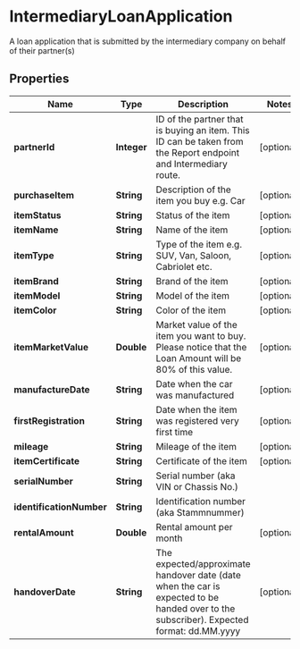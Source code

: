 

# IntermediaryLoanApplication

A loan application that is submitted by the intermediary company on behalf of their partner(s)

## Properties

| Name | Type | Description | Notes |
|------------ | ------------- | ------------- | -------------|
|**partnerId** | **Integer** | ID of the partner that is buying an item. This ID can be taken from the Report endpoint and Intermediary route. |  [optional] |
|**purchaseItem** | **String** | Description of the item you buy e.g. Car |  [optional] |
|**itemStatus** | **String** | Status of the item |  [optional] |
|**itemName** | **String** | Name of the item |  [optional] |
|**itemType** | **String** | Type of the item e.g. SUV, Van, Saloon, Cabriolet etc. |  [optional] |
|**itemBrand** | **String** | Brand of the item |  [optional] |
|**itemModel** | **String** | Model of the item |  [optional] |
|**itemColor** | **String** | Color of the item |  [optional] |
|**itemMarketValue** | **Double** | Market value of the item you want to buy. Please notice that the Loan Amount will be 80% of this value. |  [optional] |
|**manufactureDate** | **String** | Date when the car was manufactured |  [optional] |
|**firstRegistration** | **String** | Date when the item was registered very first time |  [optional] |
|**mileage** | **String** | Mileage of the item |  [optional] |
|**itemCertificate** | **String** | Certificate of the item |  [optional] |
|**serialNumber** | **String** | Serial number (aka VIN or Chassis No.) |  |
|**identificationNumber** | **String** | Identification number (aka Stammnummer) |  |
|**rentalAmount** | **Double** | Rental amount per month |  [optional] |
|**handoverDate** | **String** | The expected/approximate handover date (date when the car is expected to be handed over to the subscriber). Expected format: dd.MM.yyyy |  [optional] |



